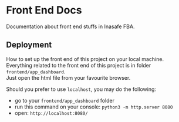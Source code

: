 # Front End Docs
Documentation about front end stuffs in Inasafe FBA.

## Deployment
How to set up the front end of this project on your local machine.
<br/>Everything related to the front end of this project is in folder `frontend/app_dashboard`. 
<br/>Just open the html file from your favourite browser.

Should you prefer to use `localhost`, you may do the following:
- go to your `frontend/app_dashboard` folder
- run this command on your console: `python3 -m http.server 8080`
- open: `http://localhost:8080/`

